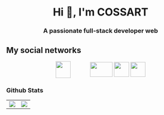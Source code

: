 <h1 align="center">Hi 👋, I'm COSSART</h1>
<h3 align="center">A passionate full-stack developer web</h3>

## My social networks

<p align="center">
<a href="https://discord.gg/8kWfWU4BXU" target="_blank"><img align="center" src="https://upload.wikimedia.org/wikipedia/fr/thumb/4/4f/Discord_Logo_sans_texte.svg/1818px-Discord_Logo_sans_texte.svg.png" height="45" width="40"/></a>   ឵ ឵   ឵ ឵   ឵ ឵     ឵ ឵   ឵ ឵   ឵ ឵  
<a href="https://www.youtube.com/c/cossartt" target="_blank"><img align="center" src="https://upload.wikimedia.org/wikipedia/commons/thumb/0/09/YouTube_full-color_icon_%282017%29.svg/800px-YouTube_full-color_icon_%282017%29.svg.png" height="40" width="60"/></a>
<a href="https://www.twitch.tv/cossart" target="_blank"><img align="center" src="https://seeklogo.com/images/T/twitch-tv-logo-51C922E0F0-seeklogo.com.png" height="40" width="40"/></a>
<a href="https://lazydev.fr/" target="_blank"><img align="center" src="https://imgur.com/6irfgfE.png" height="40" width="40"/></a>


### Github Stats
<table>
  <tr>
    <td align="center" style="padding=0;width=50%;">
      <img align="center" style="padding=0;" src="https://github-readme-stats.vercel.app/api/?username=COSSART-FR&theme=tokyonight&show_icons=true" />
    </td>
    <td align="center" style="padding=0;width=50%;">
      <img align="center" style="padding=0;" src="https://github-readme-stats.quantumlytangled.vercel.app/api/top-langs/?username=COSSART-FR&theme=tokyonight&layout=default&show_icons=true" />
    </td>
  </tr>
</table>

<!--
**COSSART-FR/COSSART-FR** is a ✨ _special_ ✨ repository because its `README.md` (this file) appears on your GitHub profile.

Here are some ideas to get you started:

- 🔭 I’m currently working on ...
- 🌱 I’m currently learning ...
- 👯 I’m looking to collaborate on ...
- 🤔 I’m looking for help with ...
- 💬 Ask me about ...
- 📫 How to reach me: ...
- 😄 Pronouns: ...
- ⚡ Fun fact: ...
-->
